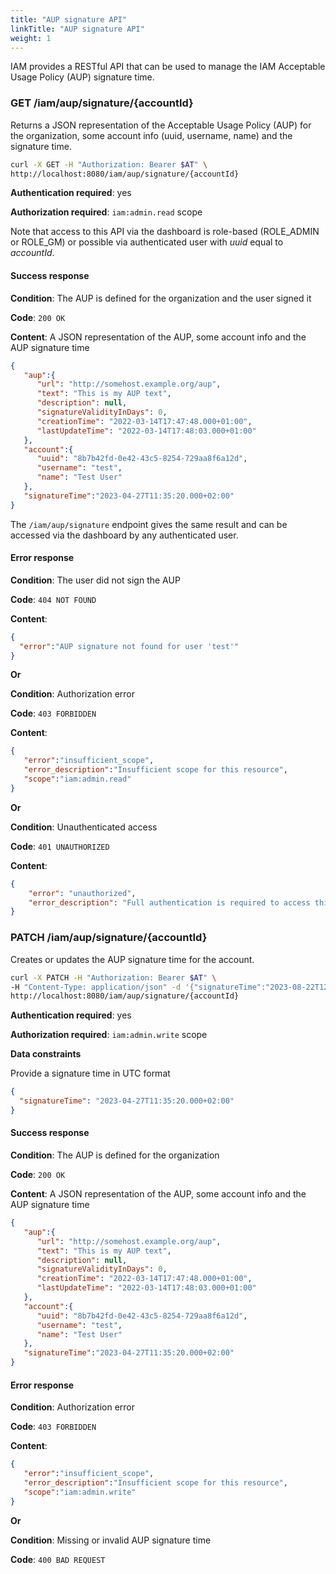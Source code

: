 ```yaml
---
title: "AUP signature API"
linkTitle: "AUP signature API"
weight: 1
---
```


IAM provides a RESTful API that can be used to manage the IAM Acceptable Usage Policy (AUP) signature time.

### GET /iam/aup/signature/{accountId}

Returns a JSON representation of the Acceptable Usage Policy (AUP) for the
organization, some account info (uuid, username, name) and the signature time.

```bash
curl -X GET -H "Authorization: Bearer $AT" \
http://localhost:8080/iam/aup/signature/{accountId}
```

**Authentication required**: yes

**Authorization required**: `iam:admin.read` scope

Note that access to this API via the dashboard is role-based (ROLE\_ADMIN or ROLE\_GM)
or possible via authenticated user with _uuid_ equal to _accountId_.

#### Success response

**Condition**: The AUP is defined for the organization and the user signed it

**Code**: `200 OK`

**Content**: A JSON representation of the AUP, some account info and the AUP signature time

```json
{
   "aup":{
      "url": "http://somehost.example.org/aup",
      "text": "This is my AUP text",
      "description": null,
      "signatureValidityInDays": 0,
      "creationTime": "2022-03-14T17:47:48.000+01:00",
      "lastUpdateTime": "2022-03-14T17:48:03.000+01:00"
   },
   "account":{
      "uuid": "8b7b42fd-0e42-43c5-8254-729aa8f6a12d",
      "username": "test",
      "name": "Test User"
   },
   "signatureTime":"2023-04-27T11:35:20.000+02:00"
}
```

The `/iam/aup/signature` endpoint gives the same result and can be accessed via the dashboard by any authenticated user.

#### Error response

**Condition**: The user did not sign the AUP

**Code**: `404 NOT FOUND`

**Content**: 

```json
{
  "error":"AUP signature not found for user 'test'"
}
```

**Or**

**Condition**: Authorization error

**Code**: `403 FORBIDDEN`

**Content**: 

```json
{
   "error":"insufficient_scope",
   "error_description":"Insufficient scope for this resource",
   "scope":"iam:admin.read"
}
```

**Or**

**Condition**: Unauthenticated access 

**Code**: `401 UNAUTHORIZED`

**Content**:

```json
{
    "error": "unauthorized",
    "error_description": "Full authentication is required to access this resource"
}
```

### PATCH /iam/aup/signature/{accountId}

Creates or updates the AUP signature time for the account.

```bash
curl -X PATCH -H "Authorization: Bearer $AT" \
-H "Content-Type: application/json" -d '{"signatureTime":"2023-08-22T12:28:01.627+02:00"}' \
http://localhost:8080/iam/aup/signature/{accountId}
```

**Authentication required**: yes

**Authorization required**: `iam:admin.write` scope

**Data constraints**

Provide a signature time in UTC format 

```json
{
  "signatureTime": "2023-04-27T11:35:20.000+02:00"
}
```

#### Success response

**Condition**: The AUP is defined for the organization

**Code**: `200 OK`

**Content**: A JSON representation of the AUP, some account info and the AUP signature time

```json
{
   "aup":{
      "url": "http://somehost.example.org/aup",
      "text": "This is my AUP text",
      "description": null,
      "signatureValidityInDays": 0,
      "creationTime": "2022-03-14T17:47:48.000+01:00",
      "lastUpdateTime": "2022-03-14T17:48:03.000+01:00"
   },
   "account":{
      "uuid": "8b7b42fd-0e42-43c5-8254-729aa8f6a12d",
      "username": "test",
      "name": "Test User"
   },
   "signatureTime":"2023-04-27T11:35:20.000+02:00"
}
```

#### Error response

**Condition**: Authorization error

**Code**: `403 FORBIDDEN`

**Content**: 

```json
{
   "error":"insufficient_scope",
   "error_description":"Insufficient scope for this resource",
   "scope":"iam:admin.write"
}
```

**Or**

**Condition**:  Missing or invalid AUP signature time

**Code**: `400 BAD REQUEST`
